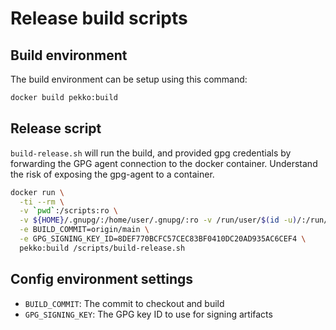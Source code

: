 # Release build scripts

## Build environment

The build environment can be setup using this command:

```sh
docker build pekko:build
```

## Release script

`build-release.sh` will run the build, and provided gpg credentials by forwarding the GPG agent connection to the docker container.
Understand the risk of exposing the gpg-agent to a container.

```sh
docker run \
  -ti --rm \
  -v `pwd`:/scripts:ro \
  -v ${HOME}/.gnupg/:/home/user/.gnupg/:ro -v /run/user/$(id -u)/:/run/user/$(id -u)/:ro \
  -e BUILD_COMMIT=origin/main \
  -e GPG_SIGNING_KEY_ID=8DEF770BCFC57CEC83BF0410DC20AD935AC6CEF4 \
  pekko:build /scripts/build-release.sh
```

## Config environment settings

 * `BUILD_COMMIT`: The commit to checkout and build
 * `GPG_SIGNING_KEY`: The GPG key ID to use for signing artifacts